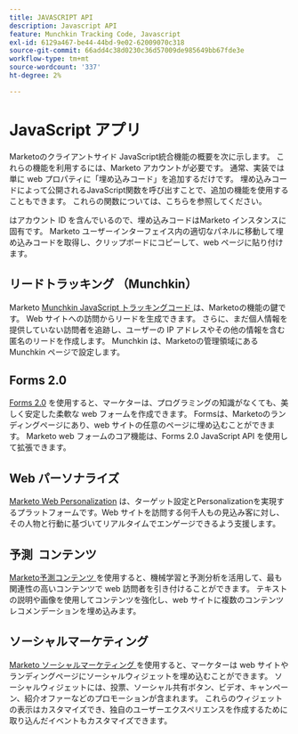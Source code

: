 ```yaml
---
title: JAVASCRIPT API
description: Javascript API
feature: Munchkin Tracking Code, Javascript
exl-id: 6129a467-be44-44bd-9e02-62009070c318
source-git-commit: 66add4c38d0230c36d57009de985649bb67fde3e
workflow-type: tm+mt
source-wordcount: '337'
ht-degree: 2%

---
```


# JavaScript アプリ

Marketoのクライアントサイド JavaScript統合機能の概要を次に示します。 これらの機能を利用するには、Marketo アカウントが必要です。 通常、実装では単に web プロパティに「埋め込みコード」を追加するだけです。 埋め込みコードによって公開されるJavaScript関数を呼び出すことで、追加の機能を使用することもできます。 これらの関数については、こちらを参照してください。

はアカウント ID を含んでいるので、埋め込みコードはMarketo インスタンスに固有です。 Marketo ユーザーインターフェイス内の適切なパネルに移動して埋め込みコードを取得し、クリップボードにコピーして、web ページに貼り付けます。

## リードトラッキング （Munchkin）

Marketo [Munchkin JavaScript トラッキングコード ](lead-tracking.md) は、Marketoの機能の鍵です。 Web サイトへの訪問からリードを生成できます。 さらに、まだ個人情報を提供していない訪問者を追跡し、ユーザーの IP アドレスやその他の情報を含む匿名のリードを作成します。 Munchkin は、Marketoの管理領域にある Munchkin ページで設定します。

## Forms 2.0

[Forms 2.0](forms-api-reference.md) を使用すると、マーケターは、プログラミングの知識がなくても、美しく安定した柔軟な web フォームを作成できます。 Formsは、Marketoのランディングページにあり、web サイトの任意のページに埋め込むことができます。 Marketo web フォームのコア機能は、Forms 2.0 JavaScript API を使用して拡張できます。

## Web パーソナライズ

[Marketo Web Personalization](web-personalization.md) は、ターゲット設定とPersonalizationを実現するプラットフォームです。Web サイトを訪問する何千人もの見込み客に対し、その人物と行動に基づいてリアルタイムでエンゲージできるよう支援します。

## 予測  コンテンツ

[Marketo予測コンテンツ ](predictive-content.md) を使用すると、機械学習と予測分析を活用して、最も関連性の高いコンテンツで web 訪問者を引き付けることができます。 テキストの説明や画像を使用してコンテンツを強化し、web サイトに複数のコンテンツレコメンデーションを埋め込みます。

## ソーシャルマーケティング

[Marketo ソーシャルマーケティング ](social.md) を使用すると、マーケターは web サイトやランディングページにソーシャルウィジェットを埋め込むことができます。 ソーシャルウィジェットには、投票、ソーシャル共有ボタン、ビデオ、キャンペーン、紹介オファーなどのプロモーションが含まれます。 これらのウィジェットの表示はカスタマイズでき、独自のユーザーエクスペリエンスを作成するために取り込んだイベントもカスタマイズできます。
